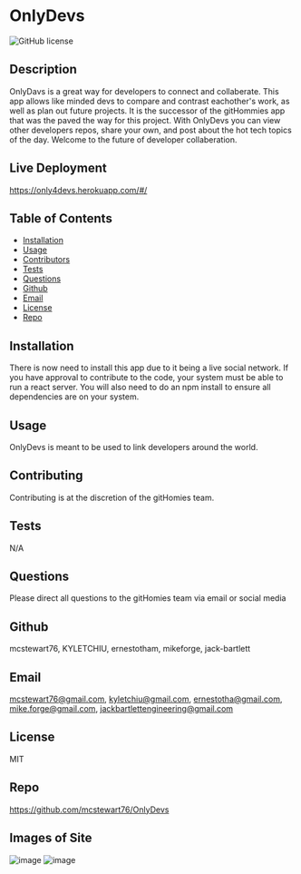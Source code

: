 # OnlyDevs
![GitHub license](http://img.shields.io/badge/license-MIT-green)

## Description
OnlyDavs is a great way for developers to connect and collaberate. This app allows like minded devs to compare and contrast eachother's work, as well as plan out future projects. It is the successor of the gitHommies app that was the paved the way for this project. With OnlyDevs you can view other developers repos, share your own, and post about the hot tech topics of the day. Welcome to the future of developer collaberation.

## Live Deployment
https://only4devs.herokuapp.com/#/

## Table of Contents
* [Installation](#Installation)
* [Usage](#Usage)
* [Contributors](#Contributors)
* [Tests](#Tests)
* [Questions](Questions)
* [Github](#Github)
* [Email](#Email)
* [License](#License)
* [Repo](#Repo)

## Installation
There is now need to install this app due to it being a live social network. If you have approval to contribute to the code, your system must be able to run a react server. You will also need to do an npm install to ensure all dependencies are on your system.

## Usage
OnlyDevs is meant to be used to link developers around the world. 
## Contributing
Contributing is at the discretion of the gitHomies team.

## Tests
N/A

## Questions
Please direct all questions to the gitHomies team via email or social media
## Github
mcstewart76, KYLETCHIU, ernestotham, mikeforge, jack-bartlett

## Email
 mcstewart76@gmail.com, kyletchiu@gmail.com, ernestotha@gmail.com, mike.forge@gmail.com, jackbartlettengineering@gmail.com


## License
 MIT 

## Repo
https://github.com/mcstewart76/OnlyDevs

## Images of Site
![image](https://user-images.githubusercontent.com/90533949/163664598-c881dde9-7c0c-482a-ba91-2877f7ccaec3.png)
![image](https://user-images.githubusercontent.com/90533949/163664612-dc87eaac-aea2-4717-ad0f-e8b2a9b715cb.png)

